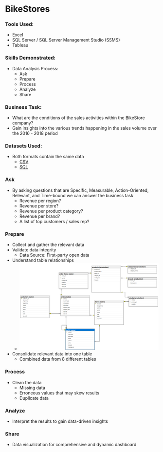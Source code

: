# BikeStores

### Tools Used:
* Excel
* SQL Server / SQL Server Management Studio (SSMS)
* Tableau

### Skills Demonstrated:
* Data Analysis Process:
    * Ask
    * Prepare
    * Process
    * Analyze
    * Share

### Business Task:
* What are the conditions of the sales activities within the BikeStore company?
* Gain insights into the various trends happening in the sales volume over the 2016 - 2018 period

### Datasets Used:
* Both formats contain the same data
    * [CSV](Data-Source/CSV/)
    * [SQL](Data-Source/SQL/)

### Ask
* By asking questions that are Specific, Measurable, Action-Oriented, Relevant, and Time-bound we can answer the business task
    * Revenue per region?
    * Revenue per store?
    * Revenue per product category?
    * Revenue per brand?
    * A list of top customers / sales rep?

### Prepare
* Collect and gather the relevant data
* Validate data integrity
    * Data Source: First-party open data
* Understand table relationships
    * ![screenshot](img/Database-Diagram.png)
* Consolidate relevant data into one table
    * Combined data from 8 different tables

### Process
* Clean the data
    * Missing data
    * Erroneous values that may skew results
    * Duplicate data

### Analyze
* Interpret the results to gain data-driven insights

### Share
* Data visualization for comprehensive and dynamic dashboard